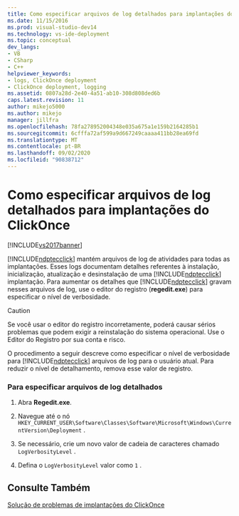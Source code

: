 ```yaml
---
title: Como especificar arquivos de log detalhados para implantações do ClickOnce | Microsoft Docs
ms.date: 11/15/2016
ms.prod: visual-studio-dev14
ms.technology: vs-ide-deployment
ms.topic: conceptual
dev_langs:
- VB
- CSharp
- C++
helpviewer_keywords:
- logs, ClickOnce deployment
- ClickOnce deployment, logging
ms.assetid: 0807a28d-2e40-4a51-ab10-308d808ded6b
caps.latest.revision: 11
author: mikejo5000
ms.author: mikejo
manager: jillfra
ms.openlocfilehash: 78fa278952004348e035a675a1e159b2164285b1
ms.sourcegitcommit: 6cfffa72af599a9d667249caaaa411bb28ea69fd
ms.translationtype: MT
ms.contentlocale: pt-BR
ms.lasthandoff: 09/02/2020
ms.locfileid: "90838712"
---
```

# <a name="how-to-specify-verbose-log-files-for-clickonce-deployments"></a>Como especificar arquivos de log detalhados para implantações do ClickOnce
[!INCLUDE[vs2017banner](../includes/vs2017banner.md)]

[!INCLUDE[ndptecclick](../includes/ndptecclick-md.md)] mantém arquivos de log de atividades para todas as implantações. Esses logs documentam detalhes referentes à instalação, inicialização, atualização e desinstalação de uma [!INCLUDE[ndptecclick](../includes/ndptecclick-md.md)] implantação. Para aumentar os detalhes que [!INCLUDE[ndptecclick](../includes/ndptecclick-md.md)] gravam nesses arquivos de log, use o editor do registro (**regedit.exe**) para especificar o nível de verbosidade.  
  
> [!CAUTION]
> Se você usar o editor do registro incorretamente, poderá causar sérios problemas que podem exigir a reinstalação do sistema operacional. Use o Editor do Registro por sua conta e risco.  
  
 O procedimento a seguir descreve como especificar o nível de verbosidade para [!INCLUDE[ndptecclick](../includes/ndptecclick-md.md)] arquivos de log para o usuário atual. Para reduzir o nível de detalhamento, remova esse valor de registro.  
  
### <a name="to-specify-verbose-log-files"></a>Para especificar arquivos de log detalhados  
  
1. Abra **Regedit.exe**.  
  
2. Navegue até o nó `HKEY_CURRENT_USER\Software\Classes\Software\Microsoft\Windows\CurrentVersion\Deployment` .  
  
3. Se necessário, crie um novo valor de cadeia de caracteres chamado `LogVerbosityLevel` .  
  
4. Defina o `LogVerbosityLevel` valor como `1` .  
  
## <a name="see-also"></a>Consulte Também  
 [Solução de problemas de implantações do ClickOnce](../deployment/troubleshooting-clickonce-deployments.md)
